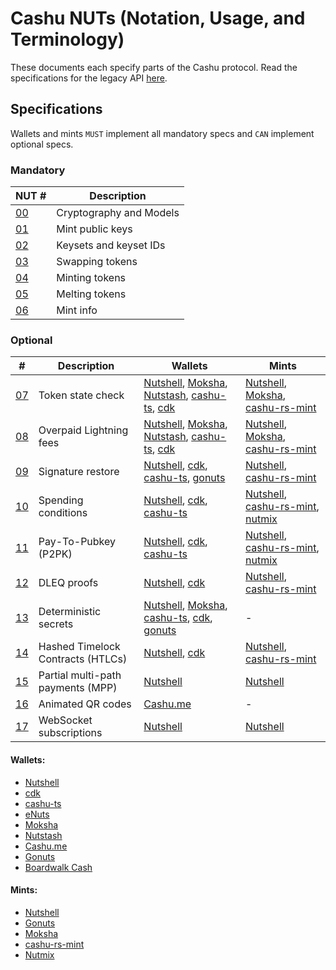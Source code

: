 # Cashu NUTs (Notation, Usage, and Terminology)

These documents each specify parts of the Cashu protocol. Read the specifications for the legacy API [here](https://github.com/cashubtc/nuts/tree/74f26b81b6617db710fa1081eebc0c7203711213).

## Specifications
Wallets and mints `MUST` implement all mandatory specs and `CAN` implement optional specs.

### Mandatory

| NUT #    | Description                       |
|----------|-----------------------------------|
| [00][00] | Cryptography and Models           |
| [01][01] | Mint public keys                  |
| [02][02] | Keysets and keyset IDs            |
| [03][03] | Swapping tokens                   |
| [04][04] | Minting tokens                    |
| [05][05] | Melting tokens                    |
| [06][06] | Mint info                         |

### Optional

| # | Description | Wallets | Mints |
| --- | --- | --- | --- |
| [07][07] | Token state check | [Nutshell][py], [Moksha][moksha], [Nutstash][ns], [cashu-ts][ts], [cdk] | [Nutshell][py], [Moksha][moksha], [cashu-rs-mint][cashu-rs-mint] |
| [08][08] | Overpaid Lightning fees | [Nutshell][py], [Moksha][moksha], [Nutstash][ns], [cashu-ts][ts], [cdk] | [Nutshell][py], [Moksha][moksha], [cashu-rs-mint][cashu-rs-mint] |
| [09][09] | Signature restore | [Nutshell][py], [cdk], [cashu-ts][ts], [gonuts] | [Nutshell][py], [cashu-rs-mint][cashu-rs-mint]
| [10][10] | Spending conditions | [Nutshell][py], [cdk], [cashu-ts][ts] | [Nutshell][py], [cashu-rs-mint], [nutmix] |
| [11][11] | Pay-To-Pubkey (P2PK) | [Nutshell][py], [cdk], [cashu-ts][ts] | [Nutshell][py], [cashu-rs-mint], [nutmix] |
| [12][12] | DLEQ proofs | [Nutshell][py], [cdk] | [Nutshell][py], [cashu-rs-mint] |
| [13][13] | Deterministic secrets | [Nutshell][py], [Moksha][moksha], [cashu-ts][ts], [cdk], [gonuts] | - |
| [14][14] | Hashed Timelock Contracts (HTLCs) | [Nutshell][py], [cdk] | [Nutshell][py], [cashu-rs-mint] |
| [15][15] | Partial multi-path payments (MPP) | [Nutshell][py] | [Nutshell][py] |
| [16][16] | Animated QR codes | [Cashu.me][cashume] | - |
| [17][17] | WebSocket subscriptions  | [Nutshell][py] | [Nutshell][py] |

#### Wallets:

 - [Nutshell][py]
 - [cdk][cdk]
 - [cashu-ts][ts]
 - [eNuts][enuts]
 - [Moksha][moksha]
 - [Nutstash][ns]
 - [Cashu.me][cashume]
 - [Gonuts][gonuts]
 - [Boardwalk Cash][bwc]

#### Mints:
 
 - [Nutshell][py]
 - [Gonuts][gonuts]
 - [Moksha][moksha]
 - [cashu-rs-mint][cashu-rs-mint]
 - [Nutmix][nutmix]
 

[py]: https://github.com/cashubtc/cashu
[lnbits]: https://github.com/lnbits/cashu
[cashume]: https://cashu.me
[ns]: https://nutstash.app/
[ts]: https://github.com/cashubtc/cashu-ts
[enuts]: https://github.com/cashubtc/eNuts
[moksha]: https://github.com/ngutech21/moksha
[cdk]: https://github.com/cashubtc/cdk
[cashu-rs-mint]: https://github.com/thesimplekid/cashu-rs-mint
[gonuts]: https://github.com/elnosh/gonuts
[nutmix]: https://github.com/lescuer97/nutmix
[bwc]: https://github.com/MakePrisms/boardwalkcash

[00]: 00.md
[01]: 01.md
[02]: 02.md
[03]: 03.md
[04]: 04.md
[05]: 05.md
[06]: 06.md
[07]: 07.md
[08]: 08.md
[09]: 09.md
[10]: 10.md
[11]: 11.md
[12]: 12.md
[13]: 13.md
[14]: 14.md
[15]: 15.md
[16]: 16.md
[17]: 17.md
